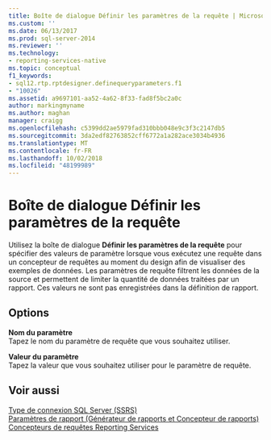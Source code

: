 ```yaml
---
title: Boîte de dialogue Définir les paramètres de la requête | Microsoft Docs
ms.custom: ''
ms.date: 06/13/2017
ms.prod: sql-server-2014
ms.reviewer: ''
ms.technology:
- reporting-services-native
ms.topic: conceptual
f1_keywords:
- sql12.rtp.rptdesigner.definequeryparameters.f1
- "10026"
ms.assetid: a9697101-aa52-4a62-8f33-fad8f5bc2a0c
author: markingmyname
ms.author: maghan
manager: craigg
ms.openlocfilehash: c5399dd2ae5979fad310bbb048e9c3f3c2147db5
ms.sourcegitcommit: 3da2edf82763852cff6772a1a282ace3034b4936
ms.translationtype: MT
ms.contentlocale: fr-FR
ms.lasthandoff: 10/02/2018
ms.locfileid: "48199989"
---
```

# <a name="define-query-parameters-dialog-box"></a>Boîte de dialogue Définir les paramètres de la requête
  Utilisez la boîte de dialogue **Définir les paramètres de la requête** pour spécifier des valeurs de paramètre lorsque vous exécutez une requête dans un concepteur de requêtes au moment du design afin de visualiser des exemples de données. Les paramètres de requête filtrent les données de la source et permettent de limiter la quantité de données traitées par un rapport. Ces valeurs ne sont pas enregistrées dans la définition de rapport.  
  
## <a name="options"></a>Options  
 **Nom du paramètre**  
 Tapez le nom du paramètre de requête que vous souhaitez utiliser.  
  
 **Valeur du paramètre**  
 Tapez la valeur que vous souhaitez utiliser pour le paramètre de requête.  
  
## <a name="see-also"></a>Voir aussi  
 [Type de connexion SQL Server &#40;SSRS&#41;](sql-server-connection-type-ssrs.md)   
 [Paramètres de rapport &#40;Générateur de rapports et Concepteur de rapports&#41;](../report-design/report-parameters-report-builder-and-report-designer.md)   
 [Concepteurs de requêtes Reporting Services](../reporting-services-query-designers.md)  
  
  
